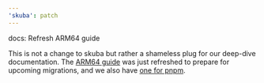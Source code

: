 ```yaml
---
'skuba': patch
---
```


docs: Refresh ARM64 guide

This is not a change to skuba but rather a shameless plug for our deep-dive documentation. The [ARM64 guide](https://seek-oss.github.io/skuba/docs/deep-dives/arm64.html#migrating-an-existing-project) was just refreshed to prepare for upcoming migrations, and we also have [one for pnpm](https://seek-oss.github.io/skuba/docs/deep-dives/pnpm.html).
